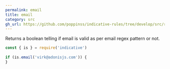 ```yaml
---
permalink: email
title: email
category: src
gh_url: https://github.com/poppinss/indicative-rules/tree/develop/src/raw/email.ts
---
```


Returns a boolean telling if email is valid as per email regex pattern
or not.
 
```js
const { is } = require('indicative')
 
if (is.email('virk@adonisjs.com')) {
}
```